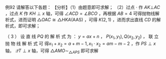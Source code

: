 例92 请解答以下各题： 【分析】（1）由题意即可求解；
（2）过点 $\cdot$ 作 $A K \bot A C$ ，过点 $K$ 作 $K H \perp x$ 轴，可得 $\angle A C D = \angle B C O$ ，再根据 $A B = 4$ 可得抛物线解析式，进而证明 $\triangle O A C { \cong } \triangle H K A ( \mathrm { A A S } )$ ，可得 $K ( 2 , 1 )$ ，进而求出直线 $C D$ 的解析式，即可求解；

（ 3 ） 设 直 线 $P Q$ 的 解 析 式 为 ： $y = a x + n$ ， $P ( x _ { 1 } , y _ { 1 } ) , Q ( x _ { 2 } , y _ { 2 } )$ ， 联 立 抛 物 线 解 析 式 可 得$x _ { 1 } + x _ { 2 } = a + m { - } 1 , x _ { 1 } \cdot x _ { 2 } = a m { - } m { - } 2$ ，作 $P S \perp x$ 轴， $\mathcal { Q } T \perp x$ 轴，可得 ${ \triangle A M O } { \sim } _ { \triangle A P S }$ 即可求解
